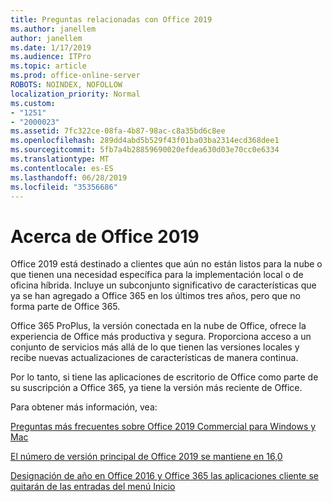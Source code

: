 ```yaml
---
title: Preguntas relacionadas con Office 2019
ms.author: janellem
author: janellem
ms.date: 1/17/2019
ms.audience: ITPro
ms.topic: article
ms.prod: office-online-server
ROBOTS: NOINDEX, NOFOLLOW
localization_priority: Normal
ms.custom:
- "1251"
- "2000023"
ms.assetid: 7fc322ce-08fa-4b87-98ac-c8a35bd6c8ee
ms.openlocfilehash: 289dd4abd5b529f43f01ba03ba2314ecd368dee1
ms.sourcegitcommit: 5fb7a4b28859690020efdea630d03e70cc0e6334
ms.translationtype: MT
ms.contentlocale: es-ES
ms.lasthandoff: 06/28/2019
ms.locfileid: "35356686"
---
```

# <a name="about-office-2019"></a>Acerca de Office 2019

Office 2019 está destinado a clientes que aún no están listos para la nube o que tienen una necesidad específica para la implementación local o de oficina híbrida. Incluye un subconjunto significativo de características que ya se han agregado a Office 365 en los últimos tres años, pero que no forma parte de Office 365.
  
Office 365 ProPlus, la versión conectada en la nube de Office, ofrece la experiencia de Office más productiva y segura. Proporciona acceso a un conjunto de servicios más allá de lo que tienen las versiones locales y recibe nuevas actualizaciones de características de manera continua.
  
Por lo tanto, si tiene las aplicaciones de escritorio de Office como parte de su suscripción a Office 365, ya tiene la versión más reciente de Office.
  
Para obtener más información, vea:
  
[Preguntas más frecuentes sobre Office 2019 Commercial para Windows y Mac](https://support.microsoft.com/help/4133312)
  
[El número de versión principal de Office 2019 se mantiene en 16,0](https://docs.microsoft.com/deployoffice/office2019/overview)
  
[Designación de año en Office 2016 y Office 365 las aplicaciones cliente se quitarán de las entradas del menú Inicio](https://support.office.com/article/8fe5e052-76d2-49de-af30-2e84ed3da907?wt.mc_id=Alchemy_ClientDIA)
  
